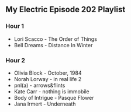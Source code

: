 ## My Electric Episode 202 Playlist

### Hour 1
* Lori Scacco - The Order of Things
* Bell Dreams - Distance In Winter

### Hour 2
* Olivia Block - October, 1984
* Norah Lorway - in real life 2
* pnl(a) - arrows&flints
* Kate Carr - nothing is immobile
* Body of Intrigue - Pasque Flower
* Jana Irmert - Underneath
